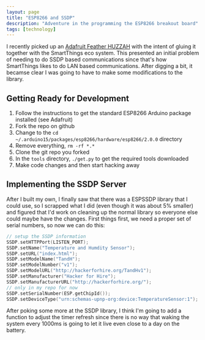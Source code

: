 ```yaml
---
layout: page
title: "ESP8266 and SSDP"
description: "Adventure in the programming the ESP8266 breakout board"
tags: [technology]
---
```

I recently picked up an [Adafruit Feather HUZZAH](https://learn.adafruit.com/adafruit-feather-huzzah-esp8266) with the intent of gluing it together with the SmartThings eco system. This presented an initial problem of needing to do SSDP based communications since that&#39;s how SmartThings likes to do LAN based communications. After digging a bit, it becamse clear I was going to have to make some modifications to the library.

Getting Ready for Development
----
1. Follow the instructions to get the standard ESP8266 Arduino package installed (see Adafruit)
1. Fork the repo on github
1. Change to the `cd ~/.arduino15/packages/esp8266/hardware/esp8266/2.0.0` directory
1. Remove everything, `rm -rf *.*`
1. Clone the git repo you forked
1. In the `tools` directory, `./get.py` to get the required tools downloaded
1. Make code changes and then start hacking away

Implementing the SSDP Server
----
After I built my own, I finally saw that there was a ESPSSDP library that I could use, so I scrapped what I did (even though it was about 5% smaller) and figured that I&#39;d work on cleaning up the normal library so everyone else could maybe have the changes. First things first, we need a proper set of serial numbers, so now we can do this:

```c++
// setup the SSDP information
SSDP.setHTTPPort(LISTEN_PORT);
SSDP.setName("Temperature and Humdity Sensor");
SSDP.setURL("index.html");
SSDP.setModelName("TandH");
SSDP.setModelNumber("v1");
SSDP.setModelURL("http://hackerforhire.org/TandHv1");
SSDP.setManufacturer("Hacker for Hire");
SSDP.setManufacturerURL("http://hackerforhire.org/");
// only in my repo for now
SSDP.setSerialNumber(ESP.getChipId());
SSDP.setDeviceType("urn:schemas-upnp-org:device:TemperatureSensor:1");
```

After poking some more at the SSDP library, I think I&#39;m going to add a function to adjust the timer refresh since there is no way that waking the system every 1000ms is going to let it live even close to a day on the battery.

